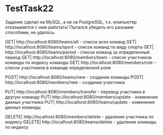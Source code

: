 # TestTask22

Задание сделал на MySQL, а не на PostgreSQL, т.к. компьютер отказывается с ним работать! Пытался убедить его разными способами, не удалось.

GET| http://localhost:8080/teams/all - список всех команд 
GET| http://localhost:8080/teams/sport - список команд по виду спорта 
GET| http://localhost:8080/teams/period - список команд за определенный период 
GET| http://localhost:8080/members/team - список участников команды по индексу команды 
GET| http://localhost:8080/members/role - список участников в команде определенной роли 

POST| http://localhost:8080/teams/new - создание команды 
POST| http://localhost:8080/members/new - создание участника 

PUT| http://localhost:8080/members/transfer - перевод участника в другую команду 
PUT| http://localhost:8080/members/update - изменение данных участника 
PUT| http://localhost:8080/teams/update - изменение данных команды

DELETE| http://localhost:8080/members/delete - удаление участника по индексу 
DELETE| http://localhost:8080/teams/delete - удаление команды по индексу
